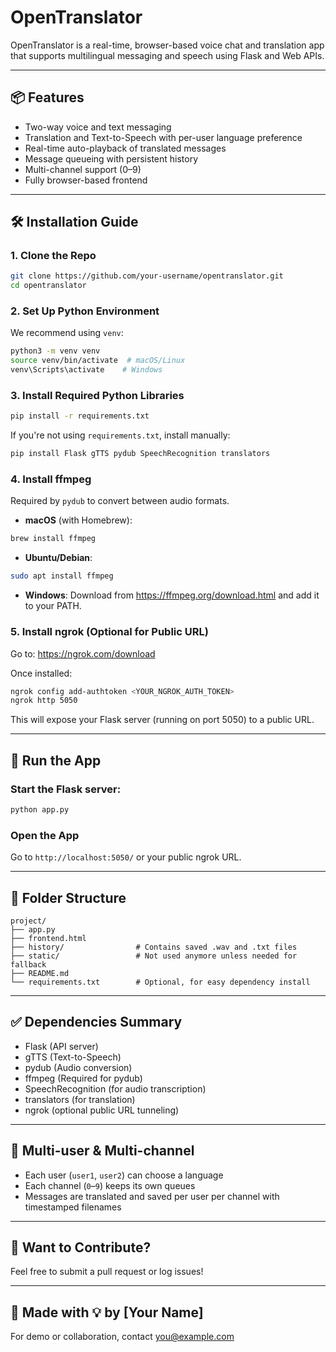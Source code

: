 # OpenTranslator

OpenTranslator is a real-time, browser-based voice chat and translation app that supports multilingual messaging and speech using Flask and Web APIs.

---

## 📦 Features
- Two-way voice and text messaging
- Translation and Text-to-Speech with per-user language preference
- Real-time auto-playback of translated messages
- Message queueing with persistent history
- Multi-channel support (0–9)
- Fully browser-based frontend

---

## 🛠 Installation Guide

### 1. Clone the Repo
```bash
git clone https://github.com/your-username/opentranslator.git
cd opentranslator
```

### 2. Set Up Python Environment
We recommend using `venv`:
```bash
python3 -m venv venv
source venv/bin/activate  # macOS/Linux
venv\Scripts\activate    # Windows
```

### 3. Install Required Python Libraries
```bash
pip install -r requirements.txt
```
If you're not using `requirements.txt`, install manually:
```bash
pip install Flask gTTS pydub SpeechRecognition translators
```

### 4. Install ffmpeg
Required by `pydub` to convert between audio formats.

- **macOS** (with Homebrew):
```bash
brew install ffmpeg
```
- **Ubuntu/Debian**:
```bash
sudo apt install ffmpeg
```
- **Windows**:
Download from https://ffmpeg.org/download.html and add it to your PATH.

### 5. Install ngrok (Optional for Public URL)
Go to: https://ngrok.com/download

Once installed:
```bash
ngrok config add-authtoken <YOUR_NGROK_AUTH_TOKEN>
ngrok http 5050
```
This will expose your Flask server (running on port 5050) to a public URL.

---

## 🚀 Run the App

### Start the Flask server:
```bash
python app.py
```

### Open the App
Go to `http://localhost:5050/` or your public ngrok URL.

---

## 📂 Folder Structure
```
project/
├── app.py
├── frontend.html
├── history/                # Contains saved .wav and .txt files
├── static/                 # Not used anymore unless needed for fallback
├── README.md
└── requirements.txt        # Optional, for easy dependency install
```

---

## ✅ Dependencies Summary
- Flask (API server)
- gTTS (Text-to-Speech)
- pydub (Audio conversion)
- ffmpeg (Required for pydub)
- SpeechRecognition (for audio transcription)
- translators (for translation)
- ngrok (optional public URL tunneling)

---

## 👥 Multi-user & Multi-channel
- Each user (`user1`, `user2`) can choose a language
- Each channel (`0`–`9`) keeps its own queues
- Messages are translated and saved per user per channel with timestamped filenames

---

## 🧪 Want to Contribute?
Feel free to submit a pull request or log issues!

---

## 🧠 Made with 💡 by [Your Name]
For demo or collaboration, contact you@example.com


